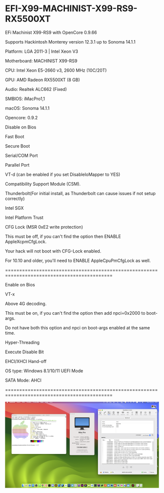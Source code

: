 # EFI-X99-MACHINIST-X99-RS9-RX5500XT

EFi Machinist X99-RS9 with OpenCore 0.9.66

Supports Hackintosh Monterey version 12.3.1 up to Sonoma 14.1.1

Platform: LGA 2011-3 | Intel Xeon V3

Motherboard: MACHINIST X99-RS9

CPU: Intel Xeon E5-2660 v3, 2600 MHz (10C/20T)

GPU: AMD Radeon RX5500XT (8 GB)

Audio: Realtek ALC662 (Fixed)

SMBIOS: iMacPro1,1

macOS: Sonoma 14.1.1

Opencore: 0.9.2

Disable on Bios

Fast Boot

Secure Boot

Serial/COM Port

Parallel Port

VT-d (can be enabled if you set DisableIoMapper to YES)

Compatibility Support Module (CSM).

Thunderbolt(For initial install, as Thunderbolt can cause issues if not setup correctly)

Intel SGX

Intel Platform Trust

CFG Lock (MSR 0xE2 write protection)

This must be off, if you can't find the option then ENABLE AppleXcpmCfgLock.

Your hack will not boot with CFG-Lock enabled.

For 10.10 and older, you'll need to ENABLE AppleCpuPmCfgLock as well.

============================================================================================

Enable on Bios

VT-x

Above 4G decoding.

This must be on, if you can't find the option then add npci=0x2000 to boot-args.

Do not have both this option and npci on boot-args enabled at the same time.

Hyper-Threading

Execute Disable Bit

EHCI/XHCI Hand-off

OS type: Windows 8.1/10/11 UEFI Mode

SATA Mode: AHCI

============================================================================================

<img src="/assets/img/sonoma.png">
